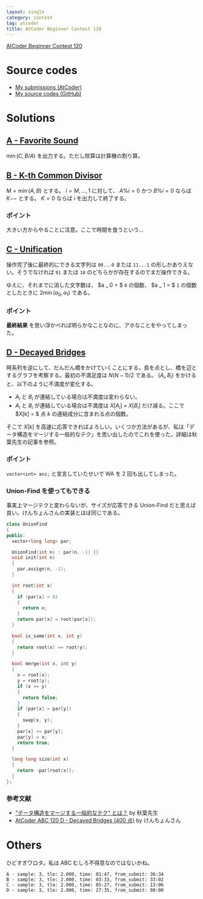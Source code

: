 ```yaml
---
layout: single
category: contest
tag: atcoder
title: AtCoder Beginner Contest 120
---
```


[AtCoder Beginner Contest 120](https://atcoder.jp/contests/abc120)

# Source codes

- [My submissions (AtCoder)](https://atcoder.jp/contests/abc120/submissions?f.User=kazunetakahashi)
- [My source codes (GitHub)](https://github.com/kazunetakahashi/atcoder/tree/master/2019/0303_ABC120)

# Solutions

## [A - Favorite Sound](https://atcoder.jp/contests/abc120/tasks/abc120_a)

$\min(C, B/A)$ を出力する。ただし除算は計算機の割り算。

## [B - K-th Common Divisor](https://atcoder.jp/contests/abc120/tasks/abc120_b)

$M = \min(A, B)$ とする。 $i = M, \dots, 1$ に対して、 $A \% i = 0$ かつ $B \% i = 0$ ならば $K {- -}$ とする。 $K = 0$ ならば $i$ を出力して終了する。

### ポイント

大きい方からやることに注意。ここで時間を食うという…

## [C - Unification](https://atcoder.jp/contests/abc120/tasks/abc120_c)

操作完了後に最終的にできる文字列は `00...0` または `11...1` の形しかありえない。そうでなければ `01` または `10` のどちらかが存在するのでまだ操作できる。

ゆえに、それまでに消した文字数は、 $a _ 0 = $ `0` の個数、 $a _ 1 = $ `1` の個数としたときに $2 \min(a _ 0, a _ 1)$ である。

### ポイント

**最終結果** を思い浮かべれば明らかなことなのに、アホなことをやってしまった。

## [D - Decayed Bridges](https://atcoder.jp/contests/abc120/tasks/abc120_d)

時系列を逆にして、だんだん橋をかけていくことにする。島を点とし、橋を辺とするグラフを考察する。最初の不満足度は $N(N-1)/2$ である。 $(A _ i, B _ i)$ をかけると、以下のように不満度が変化する。

- $A _ i$ と $B _ i$ が連結している場合は不満度は変わらない。
- $A _ i$ と $B _ i$ が連結している場合は不満度は $X[A _ i] \times X[B _ i]$ だけ減る。ここで $X[k] = $ 点 $k$ の連結成分に含まれる点の個数。

そこで $X[k]$ を高速に応答できればよろしい。いくつか方法があるが、私は「データ構造をマージする一般的なテク」を思い出したのでこれを使った。詳細は秋葉先生の記事を参照。

### ポイント

`vector<int> ans;` と宣言していたせいで WA を 2 回も出してしまった。

### Union-Find を使ってもできる

事実上マージテクと変わらないが、サイズが応答できる Union-Find だと思えば良い。けんちょんさんの実装とほぼ同じである。

```c++
class UnionFind
{
public:
  vector<long long> par;

  UnionFind(int n) : par(n, -1) {}
  void init(int n)
  {
    par.assign(n, -1);
  }

  int root(int x)
  {
    if (par[x] < 0)
    {
      return x;
    }
    return par[x] = root(par[x]);
  }

  bool is_same(int x, int y)
  {
    return root(x) == root(y);
  }

  bool merge(int x, int y)
  {
    x = root(x);
    y = root(y);
    if (x == y)
    {
      return false;
    }
    if (par[x] > par[y])
    {
      swap(x, y);
    }
    par[x] += par[y];
    par[y] = x;
    return true;
  }

  long long size(int x)
  {
    return -par[root(x)];
  }
};
```

### 参考文献

- ["データ構造をマージする一般的なテク" とは？](https://topcoder.g.hatena.ne.jp/iwiwi/20131226/1388062106) by 秋葉先生
- [AtCoder ABC 120 D - Decayed Bridges (400 点)](http://drken1215.hatenablog.com/entry/2019/03/03/224600) by けんちょんさん

# Others

ひどすぎワロタ。私は ABC むしろ不得意なのではないかね。

```
A - sample: 3, tle: 2.000, time: 01:47, from_submit: 36:34
B - sample: 3, tle: 2.000, time: 03:33, from_submit: 33:02
C - sample: 3, tle: 2.000, time: 05:27, from_submit: 13:06
D - sample: 3, tle: 2.000, time: 27:35, from_submit: 00:00
```
